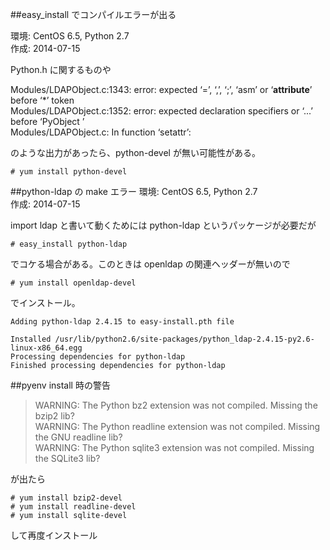 ##easy_install でコンパイルエラーが出る

環境: CentOS 6.5, Python 2.7  
作成: 2014-07-15  

Python.h に関するものや

Modules/LDAPObject.c:1343: error: expected ‘=’, ‘,’, ‘;’, ‘asm’ or ‘__attribute__’ before ‘*’ token    
Modules/LDAPObject.c:1352: error: expected declaration specifiers or ‘...’ before ‘PyObject ’   
Modules/LDAPObject.c: In function ‘setattr’:   

のような出力があったら、python-devel が無い可能性がある。

```
# yum install python-devel
```



##python-ldap の make エラー
環境: CentOS 6.5, Python 2.7  
作成: 2014-07-15  

import ldap と書いて動くためには python-ldap というパッケージが必要だが

```
# easy_install python-ldap
```

でコケる場合がある。このときは openldap の関連ヘッダーが無いので

```
# yum install openldap-devel
```

でインストール。

```
Adding python-ldap 2.4.15 to easy-install.pth file

Installed /usr/lib/python2.6/site-packages/python_ldap-2.4.15-py2.6-linux-x86_64.egg
Processing dependencies for python-ldap
Finished processing dependencies for python-ldap
```

##pyenv install 時の警告

> WARNING: The Python bz2 extension was not compiled. Missing the bzip2 lib?     
> WARNING: The Python readline extension was not compiled. Missing the GNU readline lib?     
> WARNING: The Python sqlite3 extension was not compiled. Missing the SQLite3 lib?     


が出たら

```
# yum install bzip2-devel
# yum install readline-devel
# yum install sqlite-devel
```

して再度インストール



